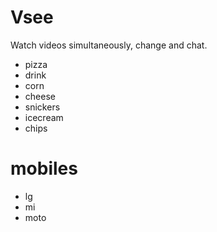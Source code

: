 # Vsee
Watch videos simultaneously, change and chat. 
- pizza
- drink
- corn
- cheese
- snickers
- icecream
- chips

# mobiles
- lg
- mi
- moto
